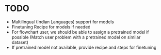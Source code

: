 # TODO
 - Multilingual (Indian Languages) support for models
 - Finetuning Recipe for models if needed
  - For flowchart user, we should be able to assign a pretrained model if possible (Match user problem with a pretrained model on similar dataset)
  - If pretrained model not available, provide recipe and steps for finetuning